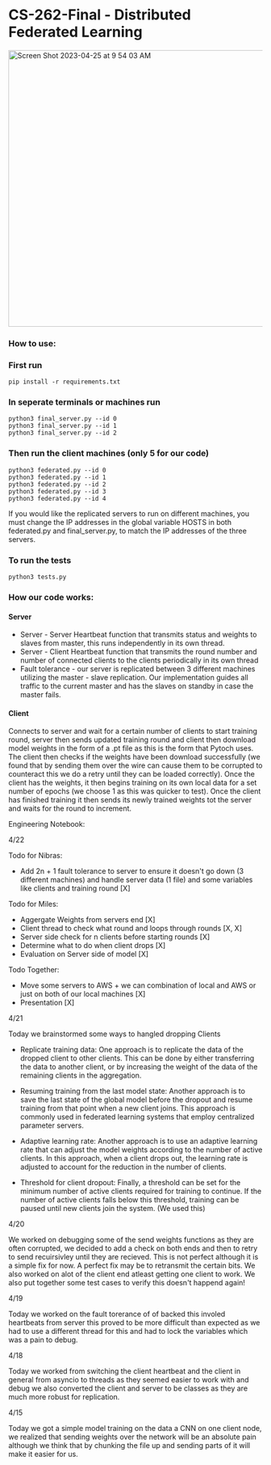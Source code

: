 # CS-262-Final - Distributed Federated Learning


<img width="547" alt="Screen Shot 2023-04-25 at 9 54 03 AM" src="https://user-images.githubusercontent.com/47306315/234298977-7372f606-f714-41c0-96ea-50ae9130aba1.png">



### How to use:

### First run
```
pip install -r requirements.txt
```

### In seperate terminals or machines run
```
python3 final_server.py --id 0 
python3 final_server.py --id 1   
python3 final_server.py --id 2   
```

### Then run the client machines (only 5 for our code)

```
python3 federated.py --id 0
python3 federated.py --id 1
python3 federated.py --id 2
python3 federated.py --id 3
python3 federated.py --id 4
```



If you would like the replicated servers to run on different machines, you must change the IP addresses in the global variable HOSTS in both federated.py and final_server.py, to match the IP addresses of the three servers.



### To run the tests 

```
python3 tests.py
```



### How our code works: 
#### Server 
- Server - Server Heartbeat function that transmits status and weights to slaves from master, this runs independently in its own thread. 
- Server - Client Heartbeat function that transmits the round number and number of connected clients to the clients periodically  in its own thread
- Fault tolerance - our server is replicated between 3 different machines utilizing the master - slave replication. Our implementation guides all traffic to the current master and has the slaves on standby in case the master fails.
#### Client  

Connects to server and wait for a certain number of clients to start training round, server then sends updated training round and client then download model weights in the form of a .pt file as this is the form that Pytoch uses. The client then checks if the weights have been download successfully (we found that by sending them over the wire can cause them to be corrupted to counteract this we do a retry until they can be loaded correctly). Once the client has the weights, it then begins training on its own local data for a set number of epochs (we choose 1 as this was quicker to test). Once the client has finished training it then sends its newly trained weights tot the server and waits for the round to increment.







Engineering Notebook:

4/22


Todo for Nibras:
- Add 2n + 1 fault tolerance to server to ensure it doesn't go down (3 different machines) and handle server data (1 file) and some variables like clients and training round [X]


Todo for Miles: 
- Aggergate Weights from servers end [X]
- Client thread to check what round and loops through rounds [X, X] 
- Server side check for n clients before starting rounds [X]
- Determine what to do when client drops [X]
- Evaluation on Server side of model [X]


Todo Together:
- Move some servers to AWS + we can combination of local and AWS or just on both of our local machines [X]
- Presentation [X]

4/21

Today we brainstormed some ways to hangled dropping Clients


- Replicate training data: One approach is to replicate the data of the dropped client to other clients. This can be done by either transferring the data to another client, or by increasing the weight of the data of the remaining clients in the aggregation.

- Resuming training from the last model state: Another approach is to save the last state of the global model before the dropout and resume training from that point when a new client joins. This approach is commonly used in federated learning systems that employ centralized parameter servers.

- Adaptive learning rate: Another approach is to use an adaptive learning rate that can adjust the model weights according to the number of active clients. In this approach, when a client drops out, the learning rate is adjusted to account for the reduction in the number of clients.

- Threshold for client dropout: Finally, a threshold can be set for the minimum number of active clients required for training to continue. If the number of active clients falls below this threshold, training can be paused until new clients join the system.
(We used this)


4/20

We worked on debugging some of the send weights functions as they are often corrupted, we decided to add a check on both ends and then to retry to send recuirsivley until they are recieved. This is not perfect although it is a simple fix for now. A perfect fix may be to retransmit the certain bits. We also worked on alot of the client end atleast getting one client to work. We also put together some test cases to verify this doesn't happend again!



4/19

Today we worked on the fault torerance of of backed this involed heartbeats from server this proved to be more difficult than expected as we had to use a different thread for this and had to lock the variables which was a pain to debug. 



4/18

Today we worked from switching the client heartbeat and the client in general from asyncio to threads as they seemed easier to work with and debug we also converted the client and server to be classes as they are much more robust for replication. 


4/15

Today we got a simple model training on the data a CNN on one client node, we realized that sending weights over the network will be an absolute pain although we think that by chunking the file up and sending parts of it will make it easier for us.







